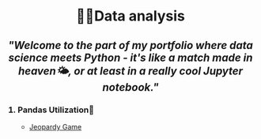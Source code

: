 <h1 align="center">🕵🏼Data analysis</h1>

<h2 align='center'><em>"Welcome to the part of my portfolio where data science meets Python - it's like a match made in heaven🌤️, or at least in a really cool Jupyter notebook."</em></h2>


<ol>
  <h3><li>Pandas Utilization🐼</li></h3>
    <ul>
    <li><a href='https://github.com/cavs1010/This-is-Jeopardy'>Jeopardy Game</a></li>
    </ul>
</ol>
